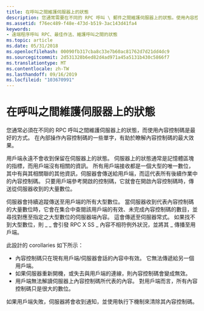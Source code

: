 ```yaml
---
title: 在呼叫之間維護伺服器上的狀態
description: 您通常需要在不同的 RPC 呼叫 \ 郵件之間維護伺服器上的狀態。使用內容控制碼是最好的方法。 在內部操作內容控制碼的一些單字，有助於瞭解內容控制碼的最大效果。
ms.assetid: f76ec489-f48e-473d-b519-3ac143d41fa4
keywords:
- 遠端程序呼叫 RPC、最佳作法、維護呼叫之間的狀態
ms.topic: article
ms.date: 05/31/2018
ms.openlocfilehash: 00090fb317cba8c33e7b60ac81762d7d21dd4dc9
ms.sourcegitcommit: 2d531328b6ed82d4ad971a45a5131b430c5866f7
ms.translationtype: MT
ms.contentlocale: zh-TW
ms.lasthandoff: 09/16/2019
ms.locfileid: "103670991"
---
```

# <a name="maintaining-state-on-the-server-between-calls"></a>在呼叫之間維護伺服器上的狀態

您通常必須在不同的 RPC 呼叫之間維護伺服器上的狀態，而使用內容控制碼是最好的方式。 在內部操作內容控制碼的一些單字，有助於瞭解內容控制碼的最大效果。

用戶端永遠不會收到保留在伺服器上的狀態。 伺服器上的狀態通常是記憶體區塊的指標，而用戶端沒有相關的資訊。 所有用戶端接收都是一個大型的唯一數位，其中有與其相關聯的其他資訊，伺服器會傳送給用戶端，而這代表所有後續作業中的內容控制碼。 只要用戶端參考開啟的控制碼，它就會在開啟內容控制碼時，傳送從伺服器收到的大量數位。

伺服器會持續追蹤傳送至用戶端的所有大型數位。 當伺服器收到代表內容控制碼的大量數位時，它會在集合中查閱該用戶端的有效、未完成內容控制碼的數目，並尋找對應至指定之大型數位的伺服器端內容。 這會傳遞至伺服器常式。 如果找不到大型數位，則 \_ \_ 會引發 RPC X SS \_ 內容不相符例外狀況，並將其 \_ 傳播至用戶端。

此設計的 corollaries 如下所示：

-   內容控制碼只在現有用戶端/伺服器會話的內容中有效。 它無法傳遞給另一個用戶端。
-   如果伺服器重新開機，或失去與用戶端的連線，則內容控制碼會變成無效。
-   用戶端無法解讀伺服器上內容控制碼所代表的內容。 對用戶端而言，所有內容控制碼只是很大的數位。

如果用戶端失敗，伺服器將會收到通知，並使用執行下機制來清除其內容控制碼。

 

 




